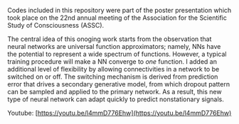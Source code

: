 Codes included in this repository were part of the poster presentation
which took place on the 22nd annual meeting of the Association for the 
Scientific Study of Consciousness (ASSC).

The central idea of this onoging work starts from the observation that
neural networks are universal function approximators; namely, NNs have 
the potential to represent a wide spectrum of functions. However, a 
typical training procedure will make a NN converge to _one_ function. 
I added an additional level of flexibility by allowing connectivities 
in a network to be switched on or off. The switching mechanism is 
derived from prediction error that drives a secondary generative model, 
from which dropout pattern can be sampled and applied to the primary
network. As a result, this new type of neural network can adapt quickly
to predict nonstationary signals. 

Youtube: [https://youtu.be/l4mmD776Ehw](https://youtu.be/l4mmD776Ehw)
